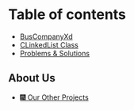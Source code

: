 # Table of contents

* [BusCompanyXd](README.md)
* [CLinkedList Class](clinkedlist-class.md)
* [Problems & Solutions](problems-and-solutions.md)

## About Us

* [🎆 Our Other Projects](https://projects.xdebuggers.com/)

